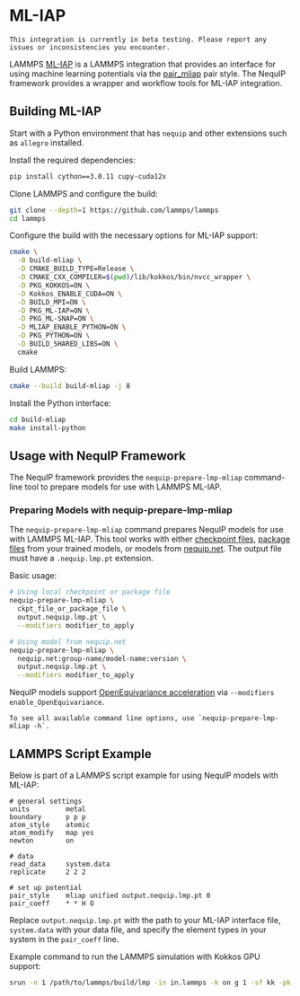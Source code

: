 # ML-IAP

```{note}
This integration is currently in beta testing. Please report any issues or inconsistencies you encounter.
```

LAMMPS [ML-IAP](https://docs.lammps.org/Packages_details.html#pkg-ml-iap) is a LAMMPS integration that provides an interface for using machine learning potentials via the [pair_mliap](https://docs.lammps.org/pair_mliap.html) pair style. The NequIP framework provides a wrapper and workflow tools for ML-IAP integration.

## Building ML-IAP

Start with a Python environment that has `nequip` and other extensions such as `allegro` installed.

Install the required dependencies:
```bash
pip install cython==3.0.11 cupy-cuda12x
```

Clone LAMMPS and configure the build:
```bash
git clone --depth=1 https://github.com/lammps/lammps
cd lammps
```

Configure the build with the necessary options for ML-IAP support:
```bash
cmake \
  -B build-mliap \
  -D CMAKE_BUILD_TYPE=Release \
  -D CMAKE_CXX_COMPILER=$(pwd)/lib/kokkos/bin/nvcc_wrapper \
  -D PKG_KOKKOS=ON \
  -D Kokkos_ENABLE_CUDA=ON \
  -D BUILD_MPI=ON \
  -D PKG_ML-IAP=ON \
  -D PKG_ML-SNAP=ON \
  -D MLIAP_ENABLE_PYTHON=ON \
  -D PKG_PYTHON=ON \
  -D BUILD_SHARED_LIBS=ON \
  cmake
```

Build LAMMPS:
```bash
cmake --build build-mliap -j 8
```

Install the Python interface:
```bash
cd build-mliap
make install-python
```

## Usage with NequIP Framework

The NequIP framework provides the `nequip-prepare-lmp-mliap` command-line tool to prepare models for use with LAMMPS ML-IAP.

### Preparing Models with nequip-prepare-lmp-mliap

The `nequip-prepare-lmp-mliap` command prepares NequIP models for use with LAMMPS ML-IAP. This tool works with either [checkpoint files](../../guide/getting-started/files.md#checkpoint-files), [package files](../../guide/getting-started/files.md#package-files) from your trained models, or models from [nequip.net](https://nequip.net). The output file must have a `.nequip.lmp.pt` extension.

Basic usage:
```bash
# Using local checkpoint or package file
nequip-prepare-lmp-mliap \
  ckpt_file_or_package_file \
  output.nequip.lmp.pt \
  --modifiers modifier_to_apply

# Using model from nequip.net
nequip-prepare-lmp-mliap \
  nequip.net:group-name/model-name:version \
  output.nequip.lmp.pt \
  --modifiers modifier_to_apply
```

NequIP models support [OpenEquivariance acceleration](../../guide/accelerations/openequivariance.md) via `--modifiers enable_OpenEquivariance`.

```{tip}
To see all available command line options, use `nequip-prepare-lmp-mliap -h`.
```

## LAMMPS Script Example

Below is part of a LAMMPS script example for using NequIP models with ML-IAP:

```lammps
# general settings
units         metal
boundary      p p p
atom_style    atomic
atom_modify   map yes
newton        on

# data
read_data     system.data
replicate     2 2 2

# set up potential
pair_style    mliap unified output.nequip.lmp.pt 0
pair_coeff    * * H O
```

Replace `output.nequip.lmp.pt` with the path to your ML-IAP interface file, `system.data` with your data file, and specify the element types in your system in the `pair_coeff` line.

Example command to run the LAMMPS simulation with Kokkos GPU support:
```bash
srun -n 1 /path/to/lammps/build/lmp -in in.lammps -k on g 1 -sf kk -pk kokkos newton on neigh half
```
